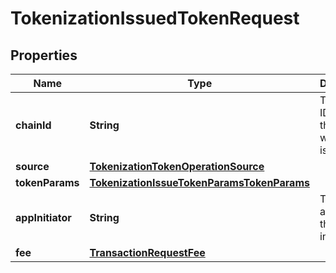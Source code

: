 

# TokenizationIssuedTokenRequest


## Properties

| Name | Type | Description | Notes |
|------------ | ------------- | ------------- | -------------|
|**chainId** | **String** | The chain ID where the token will be issued. |  |
|**source** | [**TokenizationTokenOperationSource**](TokenizationTokenOperationSource.md) |  |  |
|**tokenParams** | [**TokenizationIssueTokenParamsTokenParams**](TokenizationIssueTokenParamsTokenParams.md) |  |  |
|**appInitiator** | **String** | The address of the app initiator.  |  [optional] |
|**fee** | [**TransactionRequestFee**](TransactionRequestFee.md) |  |  |



